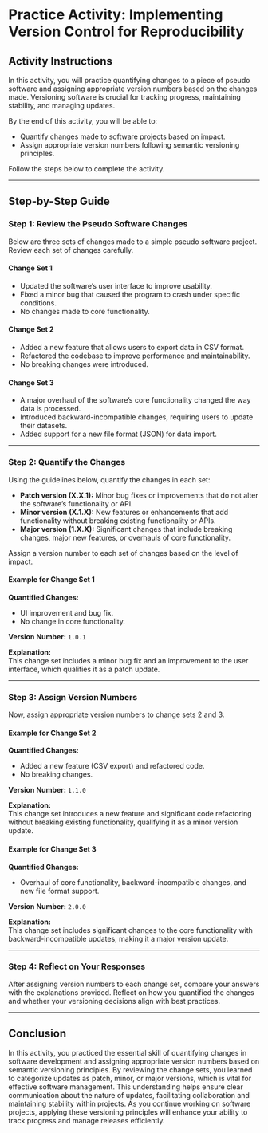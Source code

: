 # Practice Activity: Implementing Version Control for Reproducibility

## Activity Instructions

In this activity, you will practice quantifying changes to a piece of pseudo software and assigning appropriate version numbers based on the changes made. Versioning software is crucial for tracking progress, maintaining stability, and managing updates. 

By the end of this activity, you will be able to: 

- Quantify changes made to software projects based on impact.
- Assign appropriate version numbers following semantic versioning principles.

Follow the steps below to complete the activity.

---

## Step-by-Step Guide

### Step 1: Review the Pseudo Software Changes

Below are three sets of changes made to a simple pseudo software project. Review each set of changes carefully.

#### Change Set 1
- Updated the software’s user interface to improve usability.
- Fixed a minor bug that caused the program to crash under specific conditions.
- No changes made to core functionality.

#### Change Set 2
- Added a new feature that allows users to export data in CSV format.
- Refactored the codebase to improve performance and maintainability.
- No breaking changes were introduced.

#### Change Set 3
- A major overhaul of the software’s core functionality changed the way data is processed.
- Introduced backward-incompatible changes, requiring users to update their datasets.
- Added support for a new file format (JSON) for data import.

---

### Step 2: Quantify the Changes

Using the guidelines below, quantify the changes in each set:

- **Patch version (X.X.1):** Minor bug fixes or improvements that do not alter the software’s functionality or API.
- **Minor version (X.1.X):** New features or enhancements that add functionality without breaking existing functionality or APIs.
- **Major version (1.X.X):** Significant changes that include breaking changes, major new features, or overhauls of core functionality.

Assign a version number to each set of changes based on the level of impact.

#### Example for Change Set 1
**Quantified Changes:**
- UI improvement and bug fix.
- No change in core functionality.

**Version Number:** `1.0.1`

**Explanation:**  
This change set includes a minor bug fix and an improvement to the user interface, which qualifies it as a patch update.

---

### Step 3: Assign Version Numbers

Now, assign appropriate version numbers to change sets 2 and 3.

#### Example for Change Set 2
**Quantified Changes:**
- Added a new feature (CSV export) and refactored code.
- No breaking changes.

**Version Number:** `1.1.0`

**Explanation:**  
This change set introduces a new feature and significant code refactoring without breaking existing functionality, qualifying it as a minor version update.

#### Example for Change Set 3
**Quantified Changes:**
- Overhaul of core functionality, backward-incompatible changes, and new file format support.

**Version Number:** `2.0.0`

**Explanation:**  
This change set includes significant changes to the core functionality with backward-incompatible updates, making it a major version update.

---

### Step 4: Reflect on Your Responses

After assigning version numbers to each change set, compare your answers with the explanations provided. Reflect on how you quantified the changes and whether your versioning decisions align with best practices.

---

## Conclusion

In this activity, you practiced the essential skill of quantifying changes in software development and assigning appropriate version numbers based on semantic versioning principles. By reviewing the change sets, you learned to categorize updates as patch, minor, or major versions, which is vital for effective software management. This understanding helps ensure clear communication about the nature of updates, facilitating collaboration and maintaining stability within projects. As you continue working on software projects, applying these versioning principles will enhance your ability to track progress and manage releases efficiently.
